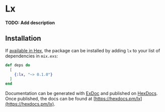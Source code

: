 # Lx

**TODO: Add description**

## Installation

If [available in Hex](https://hex.pm/docs/publish), the package can be installed
by adding `lx` to your list of dependencies in `mix.exs`:

```elixir
def deps do
  [
    {:lx, "~> 0.1.0"}
  ]
end
```

Documentation can be generated with [ExDoc](https://github.com/elixir-lang/ex_doc)
and published on [HexDocs](https://hexdocs.pm). Once published, the docs can
be found at [https://hexdocs.pm/lx](https://hexdocs.pm/lx).

